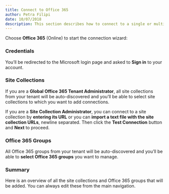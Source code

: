 ```yaml
---  
title: Connect to Office 365
author: Petra Filipi 
date: 10/07/2018 
description: This section describes how to connect to a single or multiple SharePoint Online site collections and Office 365 groups from SysKit Security Manager.
--- 
```

Choose __Office 365__ (Online) to start the connection wizard:

### Credentials
You’ll be redirected to the Microsoft login page and asked to __Sign in__ to your account.
    
### Site Collections
If you are a __Global Office 365 Tenant Administrator__, all site collections from your tenant will be auto-discovered and you’ll be able to select site collections to which you want to add connections.

If you are a __Site Collection Administrator__, you can connect to a site collection by __entering its URL__ or you can __import a text file with the site collection URLs__, newline separated. Then click the __Test Connection__ button and __Next__ to proceed.

### Office 365 Groups
All Office 365 groups from your tenant will be auto-discovered and you’ll be able to __select Office 365 groups__ you want to manage.

### Summary
Here is an overview of all the site collections and Office 365 groups that will be added. You can always edit these from the main navigation.
